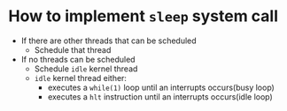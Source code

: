 # How to implement `sleep` system call

- If there are other threads that can be scheduled
  - Schedule that thread
- If no threads can be scheduled
  - Schedule `idle` kernel thread
  - `idle` kernel thread either:
    - executes a `while(1)` loop until an interrupts occurs(busy loop)
    - executes a `hlt` instruction until an interrupts occurs(idle loop)

